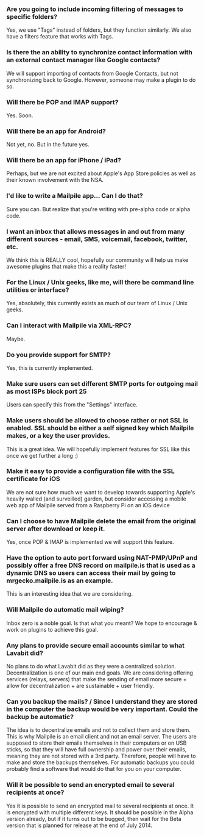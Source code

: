 ### Are you going to include incoming filtering of messages to specific folders? 

Yes, we use "Tags" instead of folders, but they function similarly. We also have a filters feature that works with Tags.

### Is there the an ability to synchronize contact information with an external contact manager like Google contacts?

We will support importing of contacts from Google Contacts, but not synchronizing back to Google. However, someone may make a plugin to do so.

### Will there be POP and IMAP support?

Yes. Soon.

### Will there be an app for Android?

Not yet, no. But in the future yes.

### Will there be an app for iPhone / iPad?

Perhaps, but we are not excited about Apple's App Store policies as well as their known involvement with the NSA.

### I'd like to write a Mailpile app... Can I do that?

Sure you can. But realize that you're writing with pre-alpha code or alpha code.

### I want an inbox that allows messages in and out from many different sources - email, SMS, voicemail, facebook, twitter, etc.

We think this is REALLY cool, hopefully our community will help us make awesome plugins that make this a reality faster!

### For the Linux / Unix geeks, like me, will there be command line utilities or interface?

Yes, absolutely, this currently exists as much of our team of Linux / Unix geeks.

### Can I interact with Mailpile via XML-RPC?

Maybe.

### Do you provide support for SMTP?

Yes, this is currently implemented.

### Make sure users can set different SMTP ports for outgoing mail as most ISPs block port 25

Users can specify this from the "Settings" interface.

### Make users should be allowed to choose rather or not SSL is enabled. SSL should be either a self signed key which Mailpile makes, or a key the user provides.

This is a great idea. We will hopefully implement features for SSL like this once we get further a long :)

### Make it easy to provide a configuration file with the SSL certificate for iOS

We are not sure how much we want to develop towards supporting Apple's heavily walled (and surveilled) garden, but consider accessing a mobile web app of Mailpile served from a Raspberry Pi on an iOS device

### Can I choose to have Mailpile delete the email from the original server after download or keep it.

Yes, once POP & IMAP is implemented we will support this feature.

### Have the option to auto port forward using NAT-PMP/UPnP and possibly offer a free DNS record on mailpile.is that is used as a dynamic DNS so users can access their mail by going to mrgecko.mailpile.is as an example.

This is an interesting idea that we are considering.

### Will Mailpile do automatic mail wiping?

Inbox zero is a noble goal. Is that what you meant? We hope to encourage & work on plugins to achieve this goal.

### Any plans to provide secure email accounts similar to what Lavabit did?

No plans to do what Lavabit did as they were a centralized solution. Decentralization is one of our main end goals. We are considering offering services (relays, servers) that make the sending of email more secure + allow for decentralization + are sustainable + user friendly.

### Can you backup the mails? / Since I understand they are stored in the computer the backup would be very important. Could the backup be automatic?

The idea is to decentralize emails and not to collect them and store them.  This is why Mailpile is an email client and not an email server. The users are supposed to store their emails themselves in their computers or on USB sticks, so that they will have full ownership and power over their emails, meaning they are not stored with a 3rd party. Therefore, people will have to make and store the backups themselves. For automatic backups you could probably find a software that would do that for you on your computer.

### Will it be possible to send an encrypted email to several recipients at once?

Yes it is possible to send an encrypted mail to several recipients at once. It is encrypted with multiple different keys. It should be possible in the Alpha version already, but if it turns out to be bugged, then wait for the Beta version that is planned for release at the end of July 2014.